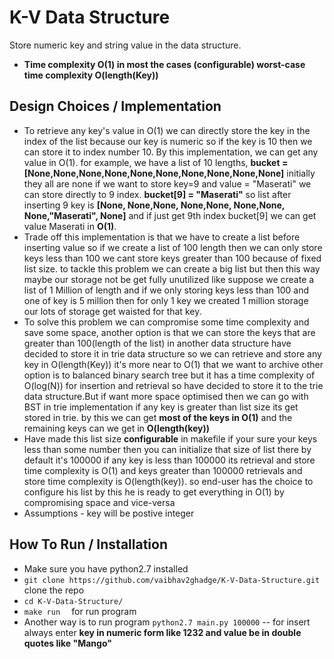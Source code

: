 # K-V Data Structure

Store numeric key and string value in the data structure.
- **Time complexity O(1) in most the cases (configurable) worst-case time complexity O(length(Key))**
## Design Choices / Implementation
- To retrieve any key's value in O(1) we can directly store the key in the index of the list because our key is numeric so if the key is 10 then we can store it to index number 10.  By this implementation, we can get any value in O(1). for example, we have a list of 10 lengths, **bucket = [None,None,None,None,None,None,None,None,None,None]** initially they all are none if we want to store key=9 and value = "Maserati" we can store directly to 9 index. **bucket[9] = "Maserati"** so list after inserting 9 key is **[None, None,None, None,None, None,None, None,"Maserati", None]** and if just get 9th index bucket[9] we can get value Maserati in **O(1)**.
- Trade off this implementation is that we have to create a list before inserting value so if we create a list of 100 length then we can only store keys less than 100 we cant store keys greater than 100 because of fixed list size. to tackle this problem we can create a big list but then this way maybe our storage not be get fully unutilized like suppose we create a list of 1 Million of length and if we only storing keys less than 100 and one of key is 5 million then for only 1 key we created 1 million storage our lots of storage get waisted for that key.
- To solve this problem we can compromise some time complexity and save some space, another option is that we can store the keys that are greater than 100(length of the list) in another data structure have decided to store it in trie data structure so we can retrieve and store any key in O(length(Key)) it's more near to O(1) that we want to archive other option is to balanced binary search tree but it has a time complexity of O(log(N)) for insertion and retrieval so have decided to store it to the trie data structure.But if want more space optimised then we can go with BST in trie  implementation if any key is greater than list size its get stored in trie.
by this we can get **most of the keys in O(1)** and the remaining keys can we get in **O(length(key))**
- Have made this list size **configurable** in makefile if your sure your keys less than some number then you can initialize that size of list there by default it's 100000 if any key is less than 100000 its retrieval and store time complexity is O(1) and keys greater than 100000 retrievals and store time complexity is O(length(key)). so end-user has the choice to configure his list by this he is ready to get everything in O(1) by compromising space and vice-versa
- Assumptions - key will be postive integer

## How To Run / Installation
- Make sure you have python2.7 installed
- ``` git clone https://github.com/vaibhav2ghadge/K-V-Data-Structure.git ``` clone the repo
- ``` cd K-V-Data-Structure/ ```
- ```make run  ``` for run program
-  Another way is to run program ``` python2.7 main.py 100000 ```
-- for insert always enter **key in numeric form like 1232 and value be in double quotes like  "Mango"**

